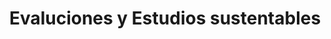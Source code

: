 ---
title: "Evaluciones y Estudios sustentables"
specialty: 
    enable : true
    main_title: "Evaluaciones y "
    color_title: "Estudios Sustentables"
    case_studies1: Casos de
    case_studies2: Estudio
    main_bg_image_webp: images/expertise/evaluations-studies/Evaluaciones-y-estudios-banner.jpg
    main_bg_image: images/expertise/evaluations-studies/Evaluaciones-y-estudios-banner.jpg
    image_webp: images/expertise/evaluations-studies/Evaluaciones-y-estudios-icono-1.png
    image: images/expertise/evaluations-studies/Evaluaciones-y-estudios-icono-1.png
    extra_title : Aportamos la evidencia 
    extra_content : para sustentar los proyectos de inversión y las políticas públicas.
    bg_image : "images/backgrounds/Background-blanco-2.jpg"
    bg_image_webp : "images/backgrounds/Background-blanco-2.jpg"
    description : "This is meta description"
    subtitle: "Soluciones respaldadas por información técnica sólida"
    text: "Realizamos estudios de campo y gabinete para evaluar y apoyar la implementación de proyectos de infraestructura energética y urbana."
    icon: ""
    casestudy_item:
      # casestudy item loop
      - name: "Factibilidad de Aprovechamiento Energético y Material de Residuos Sólidos Urbanos (RSU)"
        case_locations: Ciudad de México y Estado de México, México
        case_years: "2018"
        case_clients: CC Inversionistas
        case_id: ph1
        case_content: "Se realizó una investigación de campo para identificar el tipo de residuos que llegan a los rellenos sanitarios de las zonas metropolitanas del valle de Toluca y del valle de México. Además de la caracterización física, se realizaron pruebas de laboratorio para tener más datos de su composición, como la humedad y el poder calórico de los mismos. Con base en esa información se emitió una opinión sobre la factibilidad técnica de establecer una planta de reciclaje o de generación eléctrica a través de los RSU generados en la región."
        tab_image: images/expertise/evaluations-studies/Evaluacion-caso1.png
        tab_image_webp: images/expertise/evaluations-studies/Evaluacion-caso1.png
        case_image: images/expertise/evaluations-studies/Evaluacion-caso1.png
        case_image_webp: images/expertise/evaluations-studies/Evaluacion-caso1.png
      # casestudy item loop
      - name: "Estudio sobre los residuos de construcción y los residuos de ocupación de la vivienda social en México"
        case_locations: México
        case_years: "2017"
        case_clients: Infonavit
        case_id: ph2
        case_content: "Estudio para la definición de estrategias o mecanismos promovidos por el instituto, para el manejo adecuado de los residuos generados durante la construcción de unidades habitacionales y en la ocupación de la vivienda. El objetivo de desarrollar dichas estrategias es mejorar las condiciones de vida de los derechohabientes en las unidades habitacionales financiadas por el instituto."
        tab_image: images/expertise/evaluations-studies/Evaluacion-caso2.png
        tab_image_webp: images/expertise/evaluations-studies/Evaluacion-caso2.png
        case_image: images/expertise/evaluations-studies/Evaluacion-caso2.png
        case_image_webp: images/expertise/evaluations-studies/Evaluacion-caso2.png
      # casestudy item loop
      - name: "Estudios Ambientales para un Parque Eólico"
        case_locations: Reynosa, Tamaulipas, México
        case_years: 2016-2017
        case_clients: ZUMA ENERGÍA
        case_id: ph3
        case_content: "Se elaboraron diversos servicios de apoyo para el establecimiento de un parque eólico y sus líneas de transmisión, con una capacidad instalada mayor a los 400 MW. Para alcanzar el desarrollo de este proyecto, se realizaron varios servicios, como: analizar factibilidades ambientales de otras opciones, auditoría ambiental (Due Diligence), estudios de flora y fauna, Manifestación de Impacto Ambiental, Estudios Técnico Justificativo para cambio de Uso de Suelo, entre otros. Para el desarrollo del proyecto se propusieron estrategias y conductas que sirvieran para mantener en buen estatus el medio ambiente circundante."
        tab_image: images/expertise/evaluations-studies/Evaluacion-caso3.png
        tab_image_webp: images/expertise/evaluations-studies/Evaluacion-caso3.png
        case_image: images/expertise/evaluations-studies/Evaluacion-caso3.png
        case_image_webp: images/expertise/evaluations-studies/Evaluacion-caso3.png
---